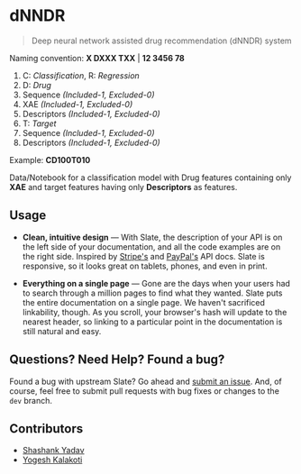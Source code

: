 # dNNDR

> Deep neural network assisted drug recommendation (dNNDR) system

Naming convention: **X DXXX TXX** | **12 3456 78**

1. C: *Classification*, R: *Regression*
2. D: *Drug*
3. Sequence *(Included-1, Excluded-0)*
4. XAE *(Included-1, Excluded-0)*
5. Descriptors *(Included-1, Excluded-0)*
6. T: *Target*
7. Sequence *(Included-1, Excluded-0)*
8. Descriptors *(Included-1, Excluded-0)*

Example: **CD100T010**

Data/Notebook for a classification model with Drug features containing only **XAE** and target features having only **Descriptors** as features.

Usage
------------

* **Clean, intuitive design** — With Slate, the description of your API is on the left side of your documentation, and all the code examples are on the right side. Inspired by [Stripe's](https://stripe.com/docs/api) and [PayPal's](https://developer.paypal.com/webapps/developer/docs/api/) API docs. Slate is responsive, so it looks great on tablets, phones, and even in print.

* **Everything on a single page** — Gone are the days when your users had to search through a million pages to find what they wanted. Slate puts the entire documentation on a single page. We haven't sacrificed linkability, though. As you scroll, your browser's hash will update to the nearest header, so linking to a particular point in the documentation is still natural and easy.

Questions? Need Help? Found a bug?
--------------------
Found a bug with upstream Slate? Go ahead and [submit an issue](https://github.com/iamysk/dNNDR/issues). And, of course, feel free to submit pull requests with bug fixes or changes to the `dev` branch.

Contributors
--------------------
- [Shashank Yadav](https://github.com/xinformatics)
- [Yogesh Kalakoti](https://github.com/iamysk)
